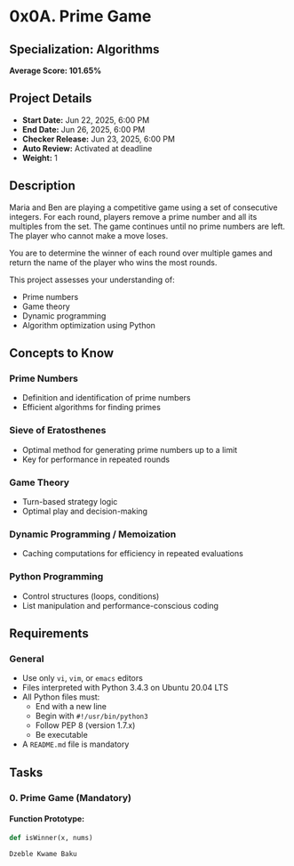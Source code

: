 # 0x0A. Prime Game

## Specialization: Algorithms  
**Average Score: 101.65%**

## Project Details
- **Start Date:** Jun 22, 2025, 6:00 PM  
- **End Date:** Jun 26, 2025, 6:00 PM  
- **Checker Release:** Jun 23, 2025, 6:00 PM  
- **Auto Review:** Activated at deadline  
- **Weight:** 1  

## Description
Maria and Ben are playing a competitive game using a set of consecutive integers. For each round, players remove a prime number and all its multiples from the set. The game continues until no prime numbers are left. The player who cannot make a move loses.

You are to determine the winner of each round over multiple games and return the name of the player who wins the most rounds.

This project assesses your understanding of:
- Prime numbers
- Game theory
- Dynamic programming
- Algorithm optimization using Python

## Concepts to Know

### Prime Numbers
- Definition and identification of prime numbers
- Efficient algorithms for finding primes

### Sieve of Eratosthenes
- Optimal method for generating prime numbers up to a limit
- Key for performance in repeated rounds

### Game Theory
- Turn-based strategy logic
- Optimal play and decision-making

### Dynamic Programming / Memoization
- Caching computations for efficiency in repeated evaluations

### Python Programming
- Control structures (loops, conditions)
- List manipulation and performance-conscious coding

## Requirements

### General
- Use only `vi`, `vim`, or `emacs` editors
- Files interpreted with Python 3.4.3 on Ubuntu 20.04 LTS
- All Python files must:
  - End with a new line
  - Begin with `#!/usr/bin/python3`
  - Follow PEP 8 (version 1.7.x)
  - Be executable
- A `README.md` file is mandatory

## Tasks

### 0. Prime Game (Mandatory)

#### Function Prototype:
```python
def isWinner(x, nums)

Dzeble Kwame Baku
